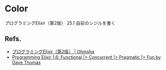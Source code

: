 # Color

プログラミングElixir（第2版） 25.1 自前のシジルを書く

## Refs.
- [プログラミングElixir（第2版） | Ohmsha](https://www.ohmsha.co.jp/book/9784274226373/)
- [Programming Elixir 1.6: Functional |> Concurrent |> Pragmatic |> Fun by Dave Thomas](https://pragprog.com/titles/elixir16/programming-elixir-1-6/)
